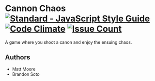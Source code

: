 # Cannon Chaos [![Standard - JavaScript Style Guide](https://img.shields.io/badge/code%20style-standard-brightgreen.svg)](http://standardjs.com/) [![Code Climate](https://codeclimate.com/github/BrandonSoto/Cannon_Game/badges/gpa.svg)](https://codeclimate.com/github/BrandonSoto/Cannon_Game) [![Issue Count](https://codeclimate.com/github/BrandonSoto/Cannon_Game/badges/issue_count.svg)](https://codeclimate.com/github/BrandonSoto/Cannon_Game)
A game where you shoot a canon and enjoy the ensuing chaos.

## Authors
- Matt Moore
- Brandon Soto
